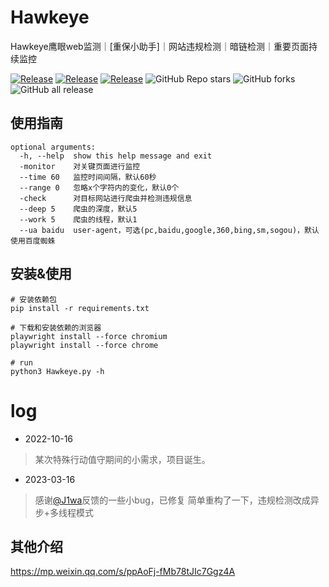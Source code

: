 # Hawkeye
Hawkeye鹰眼web监测｜[重保小助手]｜网站违规检测｜暗链检测｜重要页面持续监控

<a href="https://github.com/heikanet/Hawkeye"><img alt="Release" src="https://img.shields.io/badge/python-3.x+-9cf"></a>
<a href="https://github.com/heikanet/Hawkeye"><img alt="Release" src="https://img.shields.io/badge/Hawkeye-2.0-ff69b4"></a>
<a href="https://github.com/heikanet/Hawkeye"><img alt="Release" src="https://img.shields.io/badge/LICENSE-GPL-important"></a>
![GitHub Repo stars](https://img.shields.io/github/stars/heikanet/Hawkeye?color=success)
![GitHub forks](https://img.shields.io/github/forks/heikanet/Hawkeye)
![GitHub all release](https://img.shields.io/github/downloads/heikanet/Hawkeye/total?color=blueviolet)  

## 使用指南
```
optional arguments:
  -h, --help  show this help message and exit
  -monitor    对关键页面进行监控
  --time 60   监控时间间隔，默认60秒
  --range 0   忽略x个字符内的变化，默认0个
  -check      对目标网站进行爬虫并检测违规信息
  --deep 5    爬虫的深度，默认5
  --work 5    爬虫的线程，默认1
  --ua baidu  user-agent，可选(pc,baidu,google,360,bing,sm,sogou)，默认使用百度蜘蛛
```

## 安装&使用
```
# 安装依赖包
pip install -r requirements.txt

# 下载和安装依赖的浏览器
playwright install --force chromium
playwright install --force chrome

# run
python3 Hawkeye.py -h
```
# log
- 2022-10-16
>  某次特殊行动值守期间的小需求，项目诞生。

- 2023-03-16
> 感谢[@J1wa](https://github.com/moshe)反馈的一些小bug，已修复
> 简单重构了一下，违规检测改成异步+多线程模式


## 其他介绍
https://mp.weixin.qq.com/s/ppAoFj-fMb78tJIc7Ggz4A
